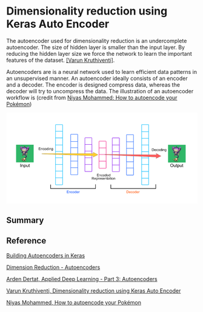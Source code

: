 
# Dimensionality reduction using Keras Auto Encoder

The autoencoder used for dimensionality reduction is an undercomplete autoencoder. The size of hidden layer is smaller than the input layer. By reducing the hidden layer size we force the network to learn the important features of the dataset. [[Varun Kruthiventi]][Dimensionality reduction using Keras Auto Encoder].


Autoencoders are is a neural network used to learn efficient data patterns in an unsupervised manner. An autoencoder ideally consists of an encoder and a decoder. The encoder is designed compress data, whereas the decoder will try to uncompress the data. The illustration of an autoencoder workflow is (credit from [Niyas Mohammed: How to autoencode your Pokémon](https://hackernoon.com/how-to-autoencode-your-pokémon-6b0f5c7b7d97))

![autoencoder](images/autoencoder.png)






## Summary















## Reference

[Building Autoencoders in Keras]: https://blog.keras.io/building-autoencoders-in-keras.html
[Building Autoencoders in Keras](https://blog.keras.io/building-autoencoders-in-keras.html)


[Dimension Reduction - Autoencoders]: https://blog.paperspace.com/dimension-reduction-with-autoencoders/
[Dimension Reduction - Autoencoders](https://blog.paperspace.com/dimension-reduction-with-autoencoders/)

[Applied Deep Learning - Part 3: Autoencoders]: https://towardsdatascience.com/applied-deep-learning-part-3-autoencoders-1c083af4d798
[Arden Dertat, Applied Deep Learning - Part 3: Autoencoders](https://towardsdatascience.com/applied-deep-learning-part-3-autoencoders-1c083af4d798)

[Dimensionality reduction using Keras Auto Encoder]: https://www.kaggle.com/saivarunk/dimensionality-reduction-using-keras-auto-encoder
[Varun Kruthiventi, Dimensionality reduction using Keras Auto Encoder](https://www.kaggle.com/saivarunk/dimensionality-reduction-using-keras-auto-encoder)

[How to autoencode your Pokémon]: https://hackernoon.com/how-to-autoencode-your-pokémon-6b0f5c7b7d97
[Niyas Mohammed, How to autoencode your Pokémon](https://hackernoon.com/how-to-autoencode-your-pokémon-6b0f5c7b7d97)

